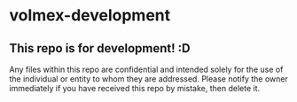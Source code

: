 # volmex-development


## This repo is for development! :D

Any files within this repo are confidential and intended solely for the use of the individual or entity to whom they are addressed. Please notify the owner immediately if you have received this repo by mistake, then delete it.
